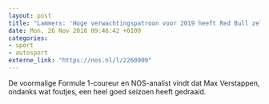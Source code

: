 ```yaml
---
layout: post
title: "Lammers: 'Hoge verwachtingspatroon voor 2019 heeft Red Bull zelf neergelegd'"
date: Mon, 26 Nov 2018 09:46:42 +0100
categories: 
- sport 
- autosport 
externe_link: "https://nos.nl/l/2260909"
---
```


De voormalige Formule 1-coureur en NOS-analist vindt dat Max Verstappen, ondanks wat foutjes, een heel goed seizoen heeft gedraaid.
